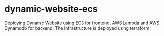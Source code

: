 # dynamic-website-ecs
Deploying Dynamic Website using ECS for frontend, AWS Lambda and AWS Dynamodb for backend. The Infrastructure is deployed using terraform
